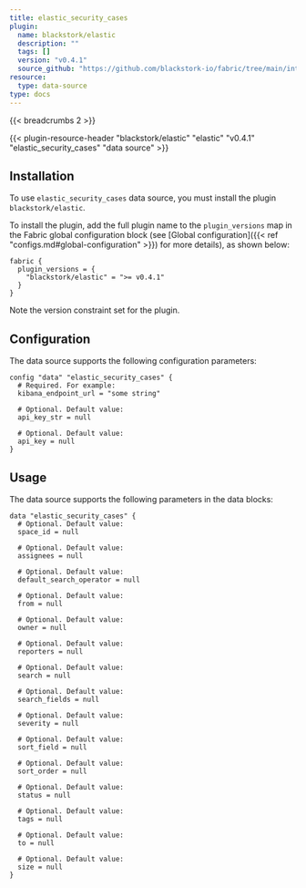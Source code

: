```yaml
---
title: elastic_security_cases
plugin:
  name: blackstork/elastic
  description: ""
  tags: []
  version: "v0.4.1"
  source_github: "https://github.com/blackstork-io/fabric/tree/main/internal/elastic/"
resource:
  type: data-source
type: docs
---
```


{{< breadcrumbs 2 >}}

{{< plugin-resource-header "blackstork/elastic" "elastic" "v0.4.1" "elastic_security_cases" "data source" >}}

## Installation

To use `elastic_security_cases` data source, you must install the plugin `blackstork/elastic`.

To install the plugin, add the full plugin name to the `plugin_versions` map in the Fabric global configuration block (see [Global configuration]({{< ref "configs.md#global-configuration" >}}) for more details), as shown below:

```hcl
fabric {
  plugin_versions = {
    "blackstork/elastic" = ">= v0.4.1"
  }
}
```

Note the version constraint set for the plugin.

## Configuration

The data source supports the following configuration parameters:

```hcl
config "data" "elastic_security_cases" {
  # Required. For example:
  kibana_endpoint_url = "some string"

  # Optional. Default value:
  api_key_str = null

  # Optional. Default value:
  api_key = null
}
```

## Usage

The data source supports the following parameters in the data blocks:

```hcl
data "elastic_security_cases" {
  # Optional. Default value:
  space_id = null

  # Optional. Default value:
  assignees = null

  # Optional. Default value:
  default_search_operator = null

  # Optional. Default value:
  from = null

  # Optional. Default value:
  owner = null

  # Optional. Default value:
  reporters = null

  # Optional. Default value:
  search = null

  # Optional. Default value:
  search_fields = null

  # Optional. Default value:
  severity = null

  # Optional. Default value:
  sort_field = null

  # Optional. Default value:
  sort_order = null

  # Optional. Default value:
  status = null

  # Optional. Default value:
  tags = null

  # Optional. Default value:
  to = null

  # Optional. Default value:
  size = null
}
```